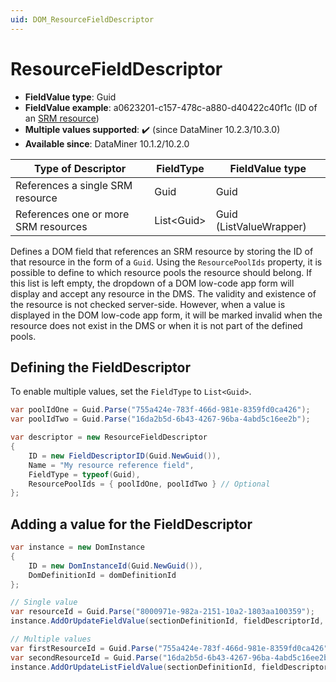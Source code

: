 ```yaml
---
uid: DOM_ResourceFieldDescriptor
---
```


# ResourceFieldDescriptor

- **FieldValue type**: Guid
- **FieldValue example**: a0623201-c157-478c-a880-d40422c40f1c (ID of an [SRM resource](xref:Concepts1))
- **Multiple values supported**: :heavy_check_mark: (since DataMiner 10.2.3/10.3.0)
- **Available since**: DataMiner 10.1.2/10.2.0

| Type of Descriptor | FieldType | FieldValue type |
|--------------------|-----------|-----------------|
| References a single SRM resource | Guid | Guid |
| References one or more SRM resources | List\<Guid\> | Guid (ListValueWrapper) |

Defines a DOM field that references an SRM resource by storing the ID of that resource in the form of a `Guid`. Using the `ResourcePoolIds` property, it is possible to define to which resource pools the resource should belong. If this list is left empty, the dropdown of a DOM low-code app form will display and accept any resource in the DMS. The validity and existence of the resource is not checked server-side. However, when a value is displayed in the DOM low-code app form, it will be marked invalid when the resource does not exist in the DMS or when it is not part of the defined pools.

## Defining the FieldDescriptor

To enable multiple values, set the `FieldType` to `List<Guid>`.

```csharp
var poolIdOne = Guid.Parse("755a424e-783f-466d-981e-8359fd0ca426");
var poolIdTwo = Guid.Parse("16da2b5d-6b43-4267-96ba-4abd5c16ee2b");

var descriptor = new ResourceFieldDescriptor
{
    ID = new FieldDescriptorID(Guid.NewGuid()),
    Name = "My resource reference field",
    FieldType = typeof(Guid),
    ResourcePoolIds = { poolIdOne, poolIdTwo } // Optional
};
```

## Adding a value for the FieldDescriptor

```csharp
var instance = new DomInstance
{
    ID = new DomInstanceId(Guid.NewGuid()),
    DomDefinitionId = domDefinitionId
};

// Single value
var resourceId = Guid.Parse("8000971e-982a-2151-10a2-1803aa100359");
instance.AddOrUpdateFieldValue(sectionDefinitionId, fieldDescriptorId, resourceId);

// Multiple values
var firstResourceId = Guid.Parse("755a424e-783f-466d-981e-8359fd0ca426");
var secondResourceId = Guid.Parse("16da2b5d-6b43-4267-96ba-4abd5c16ee2b");
instance.AddOrUpdateListFieldValue(sectionDefinitionId, fieldDescriptorId, new List<Guid> { firstResourceId, secondResourceId });
```
